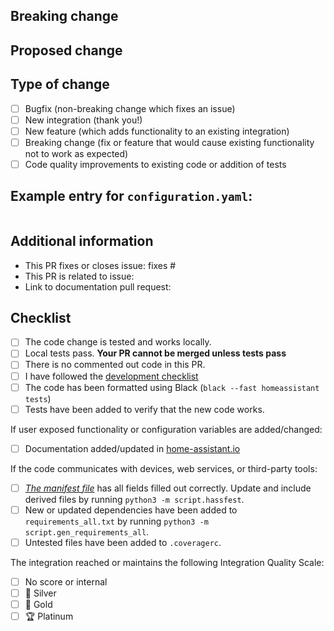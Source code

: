 ## Breaking change
<!--
  If your PR contains a breaking change for existing users, it is important
  to tell them what breaks, how to make it work again and why we did this.
  This piece of text is published with the release notes, so it helps if you
  write it towards our users, not us.
  Note: Remove this section if this PR is NOT a breaking change.
-->


## Proposed change
<!-- 
    Describe the big picture of your changes here to communicate to the
    maintainers why we should accept this pull request. If it fixes a bug
    or resolves a feature request, be sure to link to that issue in the 
    additional information section.
-->


## Type of change
<!--
    What types of changes does your PR introduce to our documention/website?
    Put an `x` in the boxes that apply. You can also fill these out after
    creating the PR.
-->

- [ ] Bugfix (non-breaking change which fixes an issue)
- [ ] New integration (thank you!)
- [ ] New feature (which adds functionality to an existing integration)
- [ ] Breaking change (fix or feature that would cause existing functionality not to work as expected)
- [ ] Code quality improvements to existing code or addition of tests

## Example entry for `configuration.yaml`:
<!--
    Supplying a configuration snippet, makes it easier for a maintainer to test
    your PR. Furthermore, for new integrations, it gives an impression of how
    the configuration would look like.
    Note: Remove this section if this PR does not have an example entry.
-->

```yaml

```

## Additional information
<!--
    Details are important, and help maintainers processing your PR.
    Please be sure to fill out additional details, if applicable.
-->

- This PR fixes or closes issue: fixes #
- This PR is related to issue: 
- Link to documentation pull request: 

## Checklist
<!--
    Put an `x` in the boxes that apply. You can also fill these out after
    creating the PR. If you're unsure about any of them, don't hesitate to ask.
    We're here to help! This is simply a reminder of what we are going to look
    for before merging your code.
-->

- [ ] The code change is tested and works locally.
- [ ] Local tests pass. **Your PR cannot be merged unless tests pass**
- [ ] There is no commented out code in this PR.
- [ ] I have followed the [development checklist][dev-checklist]
- [ ] The code has been formatted using Black (`black --fast homeassistant tests`)
- [ ] Tests have been added to verify that the new code works.

If user exposed functionality or configuration variables are added/changed:

- [ ] Documentation added/updated in [home-assistant.io][docs-repository]

If the code communicates with devices, web services, or third-party tools:

- [ ] [_The manifest file_][manifest-docs] has all fields filled out correctly. Update and include derived files by running `python3 -m script.hassfest`.
- [ ] New or updated dependencies have been added to `requirements_all.txt` by running `python3 -m script.gen_requirements_all`.
- [ ] Untested files have been added to `.coveragerc`.

The integration reached or maintains the following Integration Quality Scale:
<!-- https://developers.home-assistant.io/docs/en/next/integration_quality_scale_index.html -->

- [ ] No score or internal
- [ ] 🥈 Silver
- [ ] 🥇 Gold
- [ ] 🏆 Platinum

[dev-checklist]: https://developers.home-assistant.io/docs/en/development_checklist.html
[manifest-docs]: https://developers.home-assistant.io/docs/en/creating_integration_manifest.html
[quality-scale]: https://developers.home-assistant.io/docs/en/next/integration_quality_scale_index.html
[docs-repository]: https://github.com/home-assistant/home-assistant.io
